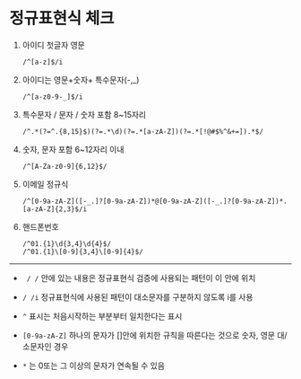 # 정규표현식 체크

1. 아이디 첫글자 영문

   ``` RegExp
   /^[a-z]$/i
   ```

2. 아이디는 영문+숫자+ 특수문자(-,_)

   ```RegExp
   /^[a-z0-9-_]$/i
   ```

3. 특수문자 / 문자 / 숫자 포함 8~15자리 

   ``` RegExp
   /^.*(?=^.{8,15}$)(?=.*\d)(?=.*[a-zA-Z])(?=.*[!@#$%^&+=]).*$/
   ```

4. 숫자, 문자 포함 6~12자리 이내

   ``` RegExp
   /^[A-Za-z0-9]{6,12}$/
   ```

5. 이메일 정규식

   ``` RegExp
   /^[0-9a-zA-Z]([-_.]?[0-9a-zA-Z])*@[0-9a-zA-Z]([-_.]?[0-9a-zA-Z])*.[a-zA-Z]{2,3}$/i
   ```

6. 핸드폰번호

   ``` RegExp
   /^01.{1}\d{3,4}\d{4}$/
   /^01.{1}\[0-9]{3,4}\[0-9]{4}$/
   ```

   



---

- ` / /` 안에 있는 내용은 정규표현식 검증에 사용되는 패턴이 이 안에 위치

- `/ /i` 정규표현식에 사용된 패턴이 대소문자를 구분하지 않도록 i를 사용

- `^` 표시는 처음시작하는 부분부터 일치한다는 표시

- `[0-9a-zA-Z]` 하나의 문자가 []안에 위치한 규칙을 따른다는 것으로 숫자, 영문 대/소문자인 경우

- `*` 는 0또는 그 이상의 문자가 연속될 수 있음




